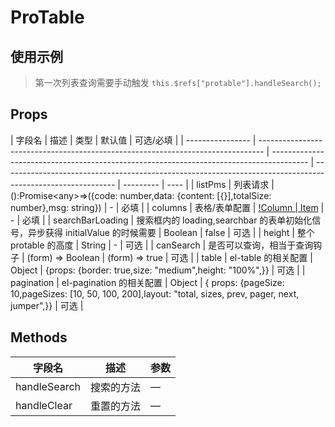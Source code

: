 <!--
 * @Author: zoufengfan
 * @Date: 2022-06-15 16:31:15
 * @LastEditTime: 2022-06-15 17:02:55
 * @LastEditors: zoufengfan
-->

# ProTable

## 使用示例

> 第一次列表查询需要手动触发
> `this.$refs["protable"].handleSearch();`

## Props

| 字段名           | 描述                                                                            | 类型                                                                                    | 默认值                                                                                                     | 可选/必填 |
| ---------------- | ------------------------------------------------------------------------------- | --------------------------------------------------------------------------------------- | ---------------------------------------------------------------------------------------------------------- | --------- | ---- |
| listPms          | 列表请求                                                                        | ():Promise\<any\>=>({code: number,data: {content: [{}],totalSize: number},msg: string}) | -                                                                                                          | 必填      |
| columns          | 表格/表单配置                                                                   | [!Column                                                                                | Item](../ItemConfig.md)                                                                                    | -         | 必填 |
| searchBarLoading | 搜索框内的 loading,searchbar 的表单初始化信号，异步获得 initialValue 的时候需要 | Boolean                                                                                 | false                                                                                                      | 可选      |
| height           | 整个 protable 的高度                                                            | String                                                                                  | -                                                                                                          | 可选      |
| canSearch        | 是否可以查询，相当于查询钩子                                                    | (form) => Boolean                                                                       | (form) => true                                                                                             | 可选      |
| table            | el-table 的相关配置                                                             | Object                                                                                  | {props: {border: true,size: "medium",height: "100%",}\}                                                    | 可选      |
| pagination       | el-pagination 的相关配置                                                        | Object                                                                                  | { props: {pageSize: 10,pageSizes: [10, 50, 100, 200],layout: "total, sizes, prev, pager, next, jumper",}\} | 可选      |

## Methods

| 字段名       | 描述       | 参数 |
| ------------ | ---------- | ---- |
| handleSearch | 搜索的方法 | —    |
| handleClear  | 重置的方法 | —    |
